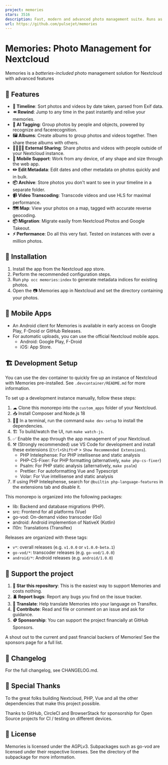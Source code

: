 ```yaml
---
project: memories
stars: 3516
description: Fast, modern and advanced photo management suite. Runs as a Nextcloud app.
url: https://github.com/pulsejet/memories
---
```


Memories: Photo Management for Nextcloud
========================================

Memories is a _batteries-included_ photo management solution for Nextcloud with advanced features

🎁 Features
-----------

-   **📸 Timeline**: Sort photos and videos by date taken, parsed from Exif data.
-   **⏪ Rewind**: Jump to any time in the past instantly and relive your memories.
-   **🤖 AI Tagging**: Group photos by people and objects, powered by recognize and facerecognition.
-   **🖼️ Albums**: Create albums to group photos and videos together. Then share these albums with others.
-   **🫱🏻‍🫲🏻 External Sharing**: Share photos and videos with people outside of your Nextcloud instance.
-   **📱 Mobile Support**: Work from any device, of any shape and size through the web app.
-   **✏️ Edit Metadata**: Edit dates and other metadata on photos quickly and in bulk.
-   **📦 Archive**: Store photos you don't want to see in your timeline in a separate folder.
-   **📹 Video Transcoding**: Transcode videos and use HLS for maximal performance.
-   **🗺️ Map**: View your photos on a map, tagged with accurate reverse geocoding.
-   **📦 Migration**: Migrate easily from Nextcloud Photos and Google Takeout.
-   **⚡️ Performance**: Do all this very fast. Tested on instances with over a million photos.

🚀 Installation
---------------

1.  Install the app from the Nextcloud app store.
2.  Perform the recommended configuration steps.
3.  Run `php occ memories:index` to generate metadata indices for existing photos.
4.  Open the 📷 Memories app in Nextcloud and set the directory containing your photos.

📱 Mobile Apps
--------------

-   An Android client for Memories is available in early access on Google Play, F-Droid or GitHub Releases.
-   For automatic uploads, you can use the official Nextcloud mobile apps.
    -   Android: Google Play, F-Droid
    -   iOS: App Store.

🏗 Development Setup
--------------------

You can use the dev container to quickly fire up an instance of Nextcloud with Memories pre-installed. See `.devcontainer/README.md` for more information.

To set up a development instance manually, follow these steps:

1.  ☁ Clone this monorepo into the `custom_apps` folder of your Nextcloud.
2.  📥 Install Composer and Node.js 18
3.  👩‍💻 In a terminal, run the command `make dev-setup` to install the dependencies.
4.  🏗 To build/watch the UI, run `make watch-js`.
5.  ✅ Enable the app through the app management of your Nextcloud.
6.  ⚒️ (Strongly recommended) use VS Code for development and install these extensions (`Ctrl+Shift+P` > `Show Recommended Extensions`).
    -   PHP Intelephense: For PHP intellisense and static analysis
    -   PHP-CS-Fixer: For PHP formatting (alternatively, `make php-cs-fixer`)
    -   Psalm: For PHP static analysis (alternatively, `make psalm`)
    -   Prettier: For autoformatting Vue and Typescript
    -   Volar: For Vue intellisense and static analysis
7.  If using PHP Intelephense, search for `@builtin php-language-features` in the extensions tab and disable it.

This monorepo is organized into the following packages:

-   lib: Backend and database migrations (PHP).
-   src: Frontend for all platforms (Vue)
-   go-vod: On-demand video transcoder (Go)
-   android: Android implemention of NativeX (Kotlin)
-   l10n: Translations (Transifex)

Releases are organized with these tags:

-   `v*`: overall releases (e.g. `v1.0.0` or `v1.0.0-beta.1`)
-   `go-vod/*`: transcoder releases (e.g. `go-vod/1.0.0`)
-   `android/*`: Android releases (e.g. `android/1.0.0`)

🤝 Support the project
----------------------

1.  **🌟 Star this repository**: This is the easiest way to support Memories and costs nothing.
2.  **🪲 Report bugs**: Report any bugs you find on the issue tracker.
3.  **📖 Translate**: Help translate Memories into your language on Transifex.
4.  **📝 Contribute**: Read and file or comment on an issue and ask for guidance.
5.  **🪙 Sponsorship**: You can support the project financially at GitHub Sponsors.

A shout out to the current and past financial backers of Memories! See the sponsors page for a full list.

📝 Changelog
------------

For the full changelog, see CHANGELOG.md.

🙏 Special Thanks
-----------------

To the great folks building Nextcloud, PHP, Vue and all the other dependencies that make this project possible.

Thanks to GitHub, CircleCI and BrowserStack for sponsorship for Open Source projects for CI / testing on different devices.

📄 License
----------

Memories is licensed under the AGPLv3. Subpackages such as go-vod are licensed under their respective licenses. See the directory of the subpackage for more information.
